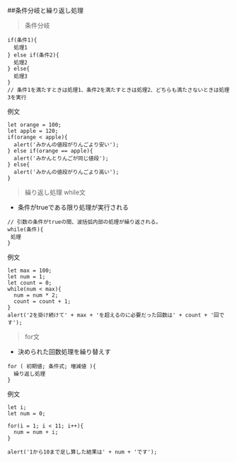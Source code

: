 ##条件分岐と繰り返し処理
>条件分岐
```
if(条件1){
  処理1
} else if(条件2){
  処理2
} else{
  処理3
}
// 条件1を満たすときは処理1、条件2を満たすときは処理2、どちらも満たさないときは処理3を実行
```
例文
```
let orange = 100;
let apple = 120;
if(orange < apple){
  alert('みかんの値段がりんごより安い');
} else if(orange == apple){
  alert('みかんとりんごが同じ値段');
} else{
  alert('みかんの値段がりんごより高い');
}
```
>繰り返し処理
>while文
- 条件がtrueである限り処理が実行される
```
// 引数の条件がtrueの間、波括弧内部の処理が繰り返される。
while(条件){
 処理
}
```
例文
```
let max = 100;
let num = 1;
let count = 0;
while(num < max){
  num = num * 2;
  count = count + 1;
}
alert('2を掛け続けて' + max + 'を超えるのに必要だった回数は' + count + '回です');
```
>for文
- 決められた回数処理を繰り替えす
```
for ( 初期値; 条件式; 増減値 ){
  繰り返し処理
}
```
例文
```
let i;
let num = 0;

for(i = 1; i < 11; i++){
  num = num + i;
}

alert('1から10まで足し算した結果は' + num + 'です');
```